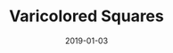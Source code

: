 ---
layout: default
category: ktane
project_group: "Keep Talking and Nobody Explodes"
title: "Varicolored Squares"
source_url: https://github.com/Timwi/KtaneColoredSquares
project_url_text: "Steam Workshop"
project_url: http://steamcommunity.com/sharedfiles/filedetails/?id=805590147
date: 2019-01-03
---